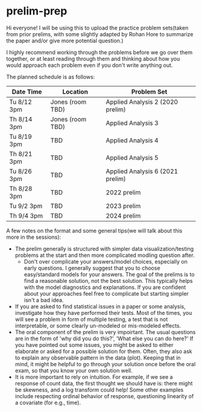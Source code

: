 # prelim-prep

Hi everyone! I will be using this to upload the practice problem sets(taken from prior prelims, with some slightly adapted by Rohan Hore to summarize the paper and/or give more potential question.)

I highly recommend working through the problems before we go over them together, or at least reading through them and thinking about how you would approach each problem even if you don't write anything out.

The planned schedule is as follows:

| Date Time    | Location         | Problem Set                      |
| ------------ | ---------------- | -------------------------------- |
| Tu 8/12 3pm  | Jones (room TBD) | Applied Analysis 2 (2020 prelim) |
| Th 8/14 3pm  | Jones (room TBD) | Applied Analysis 3               |
| Tu 8/19 3pm  | TBD              | Applied Analysis 4               |
| Th 8/21 3pm  | TBD              | Applied Analysis 5               |
| Tu 8/26 3pm  | TBD              | Applied Analysis 6 (2021 prelim) |
| Th  8/28 3pm | TBD              | 2022 prelim                      |
| Tu  9/2 3pm  | TBD              | 2023 prelim                      |
| Th  9/4 3pm  | TBD              | 2024 prelim                      |

A few notes on the format and some general tips(we will talk about this more in the sessions):

- The prelim generally is structured with simpler data visualization/testing problems at the start and then more complicated modling question after.
  - Don't over complicate your answers/model choices, especially on early questions. I generally suggest that you to choose easy/standard models for your answers. The goal of the prelims is to find a reasonable solution, not the best solution. This typically helps with the model diagnostics and explanations. If you are confident about your approaches feel free to complicate but starting simpler isn't a bad idea.
- If you are asked to find statistical issues in a paper or some analysis, investigate how they have performed their tests. Most of the times, you will see a problem in form of multiple testing, a test that is not interpretable, or some clearly un-modeled or mis-modeled effects.
- The oral component of the prelim is very impoirtant. The usual questions are in the form of 'why did you do this?', 'What else you can do here?' If you have pointed out some issues, you might be asked to either elaborate or asked for a possible solution for them. Often, they also ask to explain any observable pattern in the data (plot). Keeping that in mind, it might be helpful to go through your solution once before the oral exam, so that you know your own solution well.
- It is more important to rely on intuition. For example, if we see a response of count data, the first thought we should have is: there might be skewness, and a log transform could help! Some other examples include respecting ordinal behavior of response, questioning linearity of a covariate (for e.g., time).
